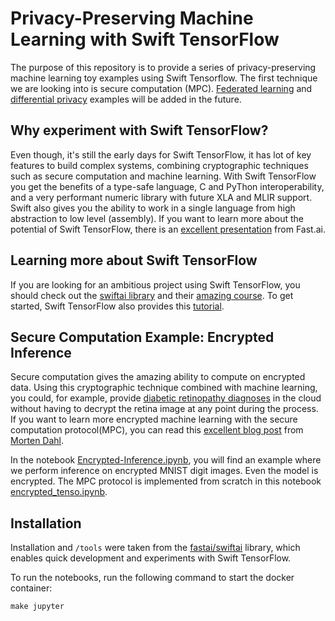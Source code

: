 # Privacy-Preserving Machine Learning with Swift TensorFlow

The purpose of this repository is to provide a series of privacy-preserving machine learning toy examples using Swift Tensorflow. The first technique we are looking into is secure computation (MPC). [Federated learning](https://en.wikipedia.org/wiki/Federated_learning) and [differential privacy](https://en.wikipedia.org/wiki/Differential_privacy) examples will be added in the future. 

## Why experiment with Swift TensorFlow?

Even though, it's still the early days for Swift TensorFlow, it has lot of key features to build complex systems, combining cryptographic techniques such as secure computation and machine learning. With Swift TensorFlow you get the benefits of a type-safe language, C and PyThon interoperability, and a very performant numeric library with future XLA and MLIR support. Swift also gives you the ability to work in a single language from high abstraction to low level (assembly). If you want to learn more about the potential of Swift TensorFlow, there is an [excellent presentation](https://docs.google.com/presentation/d/1dc6o2o-uYGnJeCeyvgsgyk05dBMneArxdICW5vF75oU/edit#slide=id.g512a2e238a_117_0) from Fast.ai.

## Learning more about Swift TensorFlow
If you are looking for an ambitious project using Swift TensorFlow, you should check out the [swiftai library](https://github.com/fastai/swiftai) and their [amazing course](https://www.youtube.com/watch?v=3TqN_M1L4ts&t=5491s). To get started, Swift TensorFlow also provides this [tutorial](https://www.tensorflow.org/swift/tutorials/model_training_walkthrough).

## Secure Computation Example: Encrypted Inference

Secure computation gives the amazing ability to compute on encrypted data. Using this cryptographic technique combined with machine learning, you could, for example, provide [diabetic retinopathy diagnoses](https://about.google/intl/en_us/stories/seeingpotential/) in the cloud without having to decrypt the retina image at any point during the process. If you want to learn more encrypted machine learning with the secure computation protocol(MPC), you can read this [excellent blog post](https://mortendahl.github.io/2017/04/17/private-deep-learning-with-mpc/) from [Morten Dahl](https://twitter.com/mortendahlcs?lang=en).

In the notebook [Encrypted-Inference.ipynb](secure_computation/Encrypted-Inference.ipynb), you will find an example where we perform inference on encrypted MNIST digit images. Even the model is encrypted. The MPC protocol is implemented from scratch in this notebook [encrypted_tenso.ipynb](secure_computation/encrypted_tensor.ipynb). 


## Installation
Installation and `/tools` were taken from the [fastai/swiftai](https://github.com/fastai/swiftai) library, which enables quick development and experiments with Swift TensorFlow.

To run the notebooks, run the following command to start the docker container:

```
make jupyter
```
